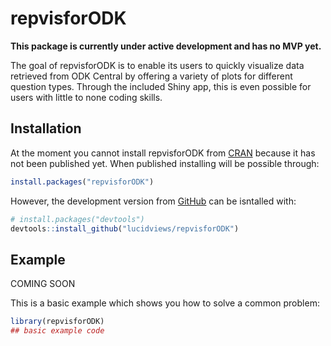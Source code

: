 
<!-- README.md is generated from README.Rmd. Please edit that file -->

# repvisforODK

<!-- badges: start -->
<!-- badges: end -->

**This package is currently under active development and has no MVP
yet.**

The goal of repvisforODK is to enable its users to quickly visualize data retrieved from ODK Central by offering a variety of plots for different question types.
Through the included Shiny app, this is even possible for users with little to none coding skills.

## Installation

At the moment you cannot install repvisforODK from
[CRAN](https://CRAN.R-project.org) because it has not been published yet.
When published installing will be possible through:

``` r
install.packages("repvisforODK")
```

However, the development version from [GitHub](https://github.com/) can be isntalled with:

``` r
# install.packages("devtools")
devtools::install_github("lucidviews/repvisforODK")
```

## Example

COMING SOON

This is a basic example which shows you how to solve a common problem:

``` r
library(repvisforODK)
## basic example code
```

